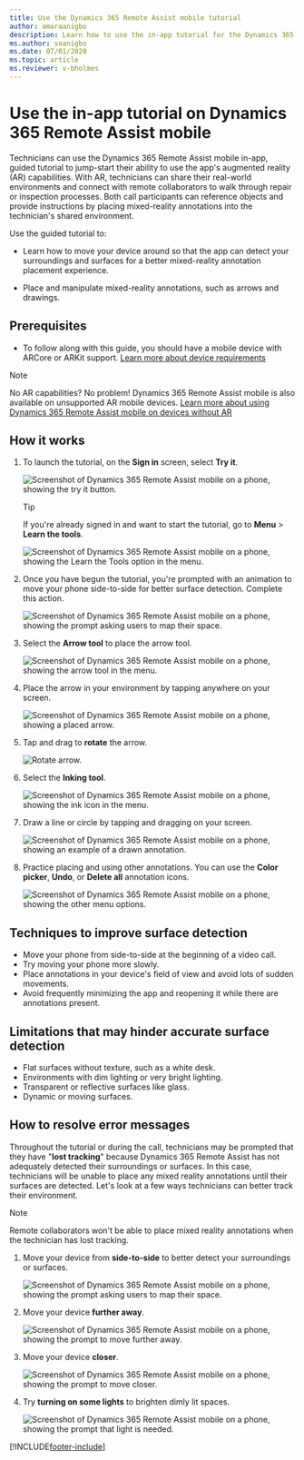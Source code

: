 ```yaml
---
title: Use the Dynamics 365 Remote Assist mobile tutorial
author: amaraanigbo
description: Learn how to use the in-app tutorial for the Dynamics 365 Remote Assist mobile app.
ms.author: soanigbo
ms.date: 07/01/2020
ms.topic: article
ms.reviewer: v-bholmes
---
```


# Use the in-app tutorial on Dynamics 365 Remote Assist mobile

Technicians can use the Dynamics 365 Remote Assist mobile in-app, guided tutorial to jump-start their ability to use the app's augmented reality (AR) capabilities. With AR, technicians can share their real-world environments and connect with remote collaborators to walk through repair or inspection processes. Both call participants can reference objects and provide instructions by placing mixed-reality annotations into the technician's shared environment.

Use the guided tutorial to:

- Learn how to move your device around so that the app can detect your surroundings and surfaces for a better mixed-reality annotation placement experience.

- Place and manipulate mixed-reality annotations, such as arrows and drawings.

## Prerequisites

- To follow along with this guide, you should have a mobile device with ARCore or ARKit support. [Learn more about device requirements](../requirements.md)

> [!Note]
> No AR capabilities? No problem! Dynamics 365 Remote Assist mobile is also available on unsupported AR mobile devices. [Learn more about using Dynamics 365 Remote Assist mobile on devices without AR](./calls-using-devices-without-AR.md)

## How it works

1. To launch the tutorial, on the **Sign in** screen, select **Try it**.

    ![Screenshot of Dynamics 365 Remote Assist mobile on a phone, showing the try it button.](./media/13.png "Try It")

   > [!TIP]
   > If you're already signed in and want to start the tutorial, go to **Menu** > **Learn the tools**. 

    ![Screenshot of Dynamics 365 Remote Assist mobile on a phone, showing the Learn the Tools option in the menu.](./media/14b.png "Try Tools")

2. Once you have begun the tutorial, you're prompted with an animation to move your phone side-to-side for better surface detection. Complete this action. 

    ![Screenshot of Dynamics 365 Remote Assist mobile on a phone, showing the prompt asking users to map their space.](./media/15.png "Map Space")

3. Select the **Arrow tool** to place the arrow tool.

    ![Screenshot of Dynamics 365 Remote Assist mobile on a phone, showing the arrow tool in the menu.](./media/16.png "Select Arrow")

4. Place the arrow in your environment by tapping anywhere on your screen. 

    ![Screenshot of Dynamics 365 Remote Assist mobile on a phone, showing a placed arrow.](./media/17a.png "Place Arrow")

5. Tap and drag to **rotate** the arrow. 

    ![Rotate arrow.](./media/04.05-oobe.png)

6. Select the **Inking tool**.

    ![Screenshot of Dynamics 365 Remote Assist mobile on a phone, showing the ink icon in the menu.](./media/18.png "Select Ink")

7. Draw a line or circle by tapping and dragging on your screen. 

    ![Screenshot of Dynamics 365 Remote Assist mobile on a phone, showing an example of a drawn annotation.](./media/19b.png "Draw")

8. Practice placing and using other annotations. You can use the **Color picker**, **Undo**, or **Delete all** annotation icons. 

    ![Screenshot of Dynamics 365 Remote Assist mobile on a phone, showing the other menu options.](./media/20a.png "Other")

## Techniques to improve surface detection

- Move your phone from side-to-side at the beginning of a video call.
- Try moving your phone more slowly.
- Place annotations in your device's field of view and avoid lots of sudden movements.
- Avoid frequently minimizing the app and reopening it while there are annotations present.

## Limitations that may hinder accurate surface detection

- Flat surfaces without texture, such as a white desk.
- Environments with dim lighting or very bright lighting.
- Transparent or reflective surfaces like glass.
- Dynamic or moving surfaces.

## How to resolve error messages

Throughout the tutorial or during the call, technicians may be prompted that they have "**lost tracking**" because Dynamics 365 Remote Assist has not adequately detected their surroundings or surfaces. In this case, technicians will be unable to place any mixed reality annotations until their surfaces are detected. Let's look at a few ways technicians can better track their environment.

> [!NOTE]
> Remote collaborators won't be able to place mixed reality annotations when the technician has lost tracking.

1. Move your device from **side-to-side** to better detect your surroundings or surfaces.

    ![Screenshot of Dynamics 365 Remote Assist mobile on a phone, showing the prompt asking users to map their space.](./media/15.png "Map Space")

2. Move your device **further away**.

    ![Screenshot of Dynamics 365 Remote Assist mobile on a phone, showing the prompt to move further away.](./media/22.png "Far Away")

3. Move your device **closer**.

    ![Screenshot of Dynamics 365 Remote Assist mobile on a phone, showing the prompt to move closer.](./media/23.png "Closer")

4. Try **turning on some lights** to brighten dimly lit spaces.

    ![Screenshot of Dynamics 365 Remote Assist mobile on a phone, showing the prompt that light is needed.](./media/24.png "More light needed")


[!INCLUDE[footer-include](../../includes/footer-banner.md)]
